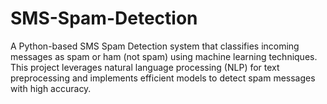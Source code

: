 # SMS-Spam-Detection
A Python-based SMS Spam Detection system that classifies incoming messages as spam or ham (not spam) using machine learning techniques. This project leverages natural language processing (NLP) for text preprocessing and implements efficient models to detect spam messages with high accuracy.

